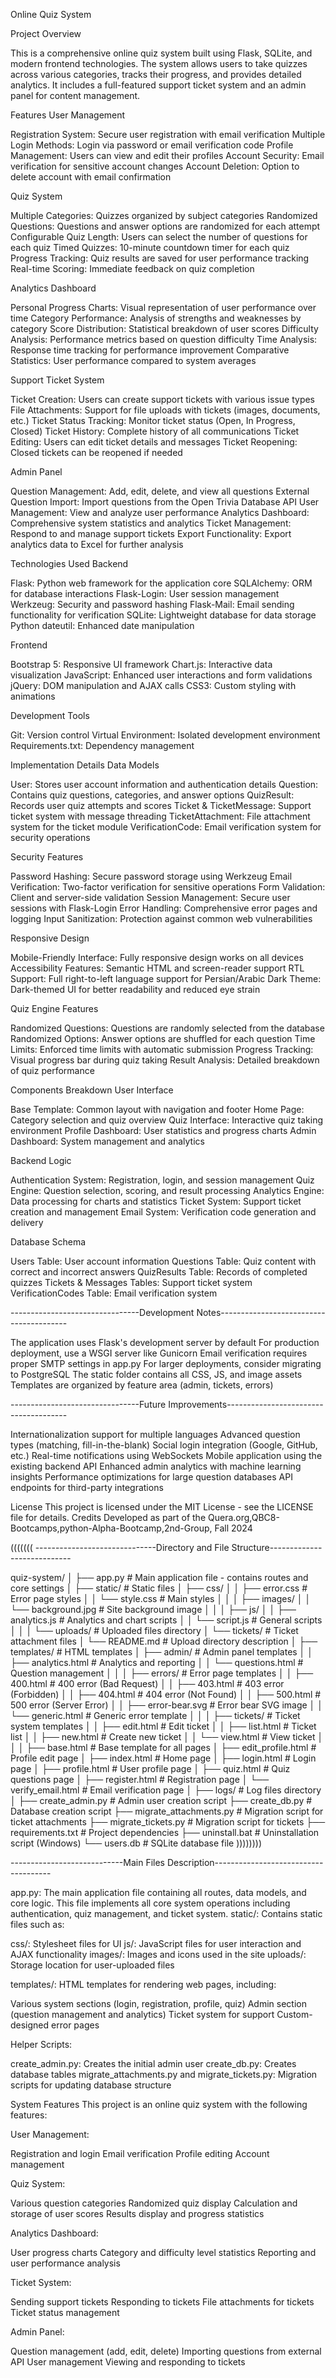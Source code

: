 Online Quiz System

Project Overview

This is a comprehensive online quiz system built using Flask, SQLite, and modern frontend technologies. The system allows users to take quizzes across various categories, tracks their progress, and provides detailed analytics. It includes a full-featured support ticket system and an admin panel for content management.

Features
User Management

Registration System: Secure user registration with email verification
Multiple Login Methods: Login via password or email verification code
Profile Management: Users can view and edit their profiles
Account Security: Email verification for sensitive account changes
Account Deletion: Option to delete account with email confirmation

Quiz System

Multiple Categories: Quizzes organized by subject categories
Randomized Questions: Questions and answer options are randomized for each attempt
Configurable Quiz Length: Users can select the number of questions for each quiz
Timed Quizzes: 10-minute countdown timer for each quiz
Progress Tracking: Quiz results are saved for user performance tracking
Real-time Scoring: Immediate feedback on quiz completion

Analytics Dashboard

Personal Progress Charts: Visual representation of user performance over time
Category Performance: Analysis of strengths and weaknesses by category
Score Distribution: Statistical breakdown of user scores
Difficulty Analysis: Performance metrics based on question difficulty
Time Analysis: Response time tracking for performance improvement
Comparative Statistics: User performance compared to system averages

Support Ticket System

Ticket Creation: Users can create support tickets with various issue types
File Attachments: Support for file uploads with tickets (images, documents, etc.)
Ticket Status Tracking: Monitor ticket status (Open, In Progress, Closed)
Ticket History: Complete history of all communications
Ticket Editing: Users can edit ticket details and messages
Ticket Reopening: Closed tickets can be reopened if needed

Admin Panel

Question Management: Add, edit, delete, and view all questions
External Question Import: Import questions from the Open Trivia Database API
User Management: View and analyze user performance
Analytics Dashboard: Comprehensive system statistics and analytics
Ticket Management: Respond to and manage support tickets
Export Functionality: Export analytics data to Excel for further analysis

Technologies Used
Backend

Flask: Python web framework for the application core
SQLAlchemy: ORM for database interactions
Flask-Login: User session management
Werkzeug: Security and password hashing
Flask-Mail: Email sending functionality for verification
SQLite: Lightweight database for data storage
Python dateutil: Enhanced date manipulation

Frontend

Bootstrap 5: Responsive UI framework
Chart.js: Interactive data visualization
JavaScript: Enhanced user interactions and form validations
jQuery: DOM manipulation and AJAX calls
CSS3: Custom styling with animations

Development Tools

Git: Version control
Virtual Environment: Isolated development environment
Requirements.txt: Dependency management

Implementation Details
Data Models

User: Stores user account information and authentication details
Question: Contains quiz questions, categories, and answer options
QuizResult: Records user quiz attempts and scores
Ticket & TicketMessage: Support ticket system with message threading
TicketAttachment: File attachment system for the ticket module
VerificationCode: Email verification system for security operations

Security Features

Password Hashing: Secure password storage using Werkzeug
Email Verification: Two-factor verification for sensitive operations
Form Validation: Client and server-side validation
Session Management: Secure user sessions with Flask-Login
Error Handling: Comprehensive error pages and logging
Input Sanitization: Protection against common web vulnerabilities

Responsive Design

Mobile-Friendly Interface: Fully responsive design works on all devices
Accessibility Features: Semantic HTML and screen-reader support
RTL Support: Full right-to-left language support for Persian/Arabic
Dark Theme: Dark-themed UI for better readability and reduced eye strain

Quiz Engine Features

Randomized Questions: Questions are randomly selected from the database
Randomized Options: Answer options are shuffled for each question
Time Limits: Enforced time limits with automatic submission
Progress Tracking: Visual progress bar during quiz taking
Result Analysis: Detailed breakdown of quiz performance

Components Breakdown
User Interface

Base Template: Common layout with navigation and footer
Home Page: Category selection and quiz overview
Quiz Interface: Interactive quiz taking environment
Profile Dashboard: User statistics and progress charts
Admin Dashboard: System management and analytics

Backend Logic

Authentication System: Registration, login, and session management
Quiz Engine: Question selection, scoring, and result processing
Analytics Engine: Data processing for charts and statistics
Ticket System: Support ticket creation and management
Email System: Verification code generation and delivery

Database Schema

Users Table: User account information
Questions Table: Quiz content with correct and incorrect answers
QuizResults Table: Records of completed quizzes
Tickets & Messages Tables: Support ticket system
VerificationCodes Table: Email verification system


--------------------------------Development Notes----------------------------------------

The application uses Flask's development server by default
For production deployment, use a WSGI server like Gunicorn
Email verification requires proper SMTP settings in app.py
For larger deployments, consider migrating to PostgreSQL
The static folder contains all CSS, JS, and image assets
Templates are organized by feature area (admin, tickets, errors)

--------------------------------Future Improvements--------------------------------------

Internationalization support for multiple languages
Advanced question types (matching, fill-in-the-blank)
Social login integration (Google, GitHub, etc.)
Real-time notifications using WebSockets
Mobile application using the existing backend API
Enhanced admin analytics with machine learning insights
Performance optimizations for large question databases
API endpoints for third-party integrations

License
This project is licensed under the MIT License - see the LICENSE file for details.
Credits
Developed as part of the Quera.org,QBC8-Bootcamps,python-Alpha-Bootcamp,2nd-Group, Fall 2024





(((((((
------------------------------Directory and File Structure----------------------------

quiz-system/
│
├── app.py                   # Main application file - contains routes and core settings
│
├── static/                  # Static files 
│   ├── css/
│   │   ├── error.css        # Error page styles
│   │   └── style.css        # Main styles
│   │
│   ├── images/
│   │   └── background.jpg   # Site background image
│   │
│   ├── js/
│   │   ├── analytics.js     # Analytics and chart scripts
│   │   └── script.js        # General scripts
│   │
│   └── uploads/             # Uploaded files directory
│       └── tickets/         # Ticket attachment files
│           └── README.md    # Upload directory description
│
├── templates/               # HTML templates
│   ├── admin/               # Admin panel templates
│   │   ├── analytics.html   # Analytics and reporting
│   │   └── questions.html   # Question management
│   │
│   ├── errors/              # Error page templates
│   │   ├── 400.html         # 400 error (Bad Request)
│   │   ├── 403.html         # 403 error (Forbidden)
│   │   ├── 404.html         # 404 error (Not Found)
│   │   ├── 500.html         # 500 error (Server Error)
│   │   ├── error-bear.svg   # Error bear SVG image
│   │   └── generic.html     # Generic error template
│   │
│   ├── tickets/             # Ticket system templates
│   │   ├── edit.html        # Edit ticket
│   │   ├── list.html        # Ticket list
│   │   ├── new.html         # Create new ticket
│   │   └── view.html        # View ticket
│   │
│   ├── base.html            # Base template for all pages
│   ├── edit_profile.html    # Profile edit page
│   ├── index.html           # Home page
│   ├── login.html           # Login page
│   ├── profile.html         # User profile page
│   ├── quiz.html            # Quiz questions page
│   ├── register.html        # Registration page
│   └── verify_email.html    # Email verification page
│
├── logs/                    # Log files directory
│
├── create_admin.py          # Admin user creation script
├── create_db.py             # Database creation script
├── migrate_attachments.py   # Migration script for ticket attachments
├── migrate_tickets.py       # Migration script for tickets
├── requirements.txt         # Project dependencies
├── uninstall.bat            # Uninstallation script (Windows)
└── users.db                 # SQLite database file
))))))))

----------------------------Main Files Description-------------------------------------

app.py: The main application file containing all routes, data models, and core logic. This file implements all core system operations including authentication, quiz management, and ticket system.
static/: Contains static files such as:

css/: Stylesheet files for UI
js/: JavaScript files for user interaction and AJAX functionality
images/: Images and icons used in the site
uploads/: Storage location for user-uploaded files


templates/: HTML templates for rendering web pages, including:

Various system sections (login, registration, profile, quiz)
Admin section (question management and analytics)
Ticket system for support
Custom-designed error pages


Helper Scripts:

create_admin.py: Creates the initial admin user
create_db.py: Creates database tables
migrate_attachments.py and migrate_tickets.py: Migration scripts for updating database structure



System Features
This project is an online quiz system with the following features:

User Management:

Registration and login
Email verification
Profile editing
Account management


Quiz System:

Various question categories
Randomized quiz display
Calculation and storage of user scores
Results display and progress statistics


Analytics Dashboard:

User progress charts
Category and difficulty level statistics
Reporting and user performance analysis


Ticket System:

Sending support tickets
Responding to tickets
File attachments for tickets
Ticket status management


Admin Panel:

Question management (add, edit, delete)
Importing questions from external API
User management
Viewing and responding to tickets
